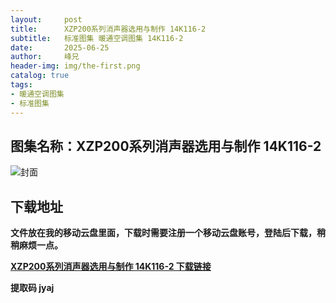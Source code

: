 ```yaml
---
layout:     post
title:      XZP200系列消声器选用与制作 14K116-2	
subtitle:   标准图集 暖通空调图集 14K116-2
date:       2025-06-25
author:     峰兄
header-img: img/the-first.png
catalog: true
tags:
- 暖通空调图集
- 标准图集
---
```

## 图集名称：XZP200系列消声器选用与制作 14K116-2
![封面](https://pic1.imgdb.cn/item/685bb74258cb8da5c86ffd0f.jpg)


## 下载地址 ##
**文件放在我的移动云盘里面，下载时需要注册一个移动云盘账号，登陆后下载，稍稍麻烦一点。**  
  
[**XZP200系列消声器选用与制作 14K116-2	 下载链接**](https://caiyun.139.com/w/i/2nQQU0MUGmBzy)


**提取码 jyaj**

